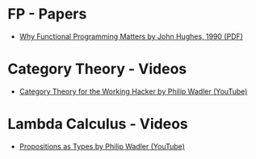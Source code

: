 # FP - Papers

* [Why Functional Programming Matters by John Hughes, 1990 (PDF)](https://www.cs.kent.ac.uk/people/staff/dat/miranda/whyfp90.pdf)

# Category Theory - Videos

* [Category Theory for the Working Hacker by Philip Wadler (YouTube)](https://www.youtube.com/watch?v=V10hzjgoklA)

# Lambda Calculus - Videos

* [Propositions as Types by Philip Wadler (YouTube)](https://www.youtube.com/watch?v=IOiZatlZtGU)
